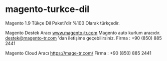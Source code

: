 # magento-turkce-dil
Magento 1.9 Tükçe Dil Paketi'dir
%100 Olarak türkçedir.

Magento Destek Aracı www.magento-tr.com Magento auto kurlum aracıdır. destek@magento-tr.com 'dan iletişime geçebilirsiniz. Firma : +90 (850) 885 2441

Magento Cloud Aracı https://mage-tr.com/ Firma : +90 (850) 885 2441
